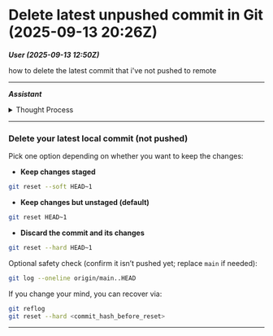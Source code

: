 <!-- Generated by SpecStory -->

# Delete latest unpushed commit in Git (2025-09-13 20:26Z)

_**User (2025-09-13 12:50Z)**_

how to delete the latest commit that i've not pushed to remote 

---

_**Assistant**_

<think><details><summary>Thought Process</summary>**Explaining git commit deletion**

I need to answer the user about how to delete the latest commit they haven't pushed. I think I can provide minimal commands rather than calling any tools since this is a general Git question. The main commands I'll share are: `git reset --soft HEAD1` to keep changes staged, `git reset --mixed HEAD1` to keep them unstaged, and `git reset --hard HEAD1` to discard changes. I’ll also emphasize verifying with `git log origin/main..HEAD` to ensure it's not pushed, which is essential!
**Providing git commands for commits**

The user's terminal indicates they are ahead of origin/main by a commit, which means their changes are local. I’ll provide commands for deleting the latest commit and also explain how to restore it if they make a mistake.

- **Delete the latest commit**:
    ```bash
    git reset --soft HEAD1  # Keep changes staged
    git reset --mixed HEAD1  # Keep changes unstaged
    git reset --hard HEAD1  # Discard changes
    ```

- **Restore a deleted commit**:
    ```bash
    git reflog  # Find the commit hash
    git reset --hard <hash>  # Restore the specific commit
    ```

It’s good to note that they’re using macOS zsh, and we should keep our response succinct while avoiding heavy formatting.
**Crafting git commands**

I need to provide helpful commands to the user while keeping things straightforward. Since their query is basic, I can skip a summary of changes or impacts at the end.

First, to verify that their local commits haven't been pushed, I’ll suggest this command:

```bash
git log --oneline origin/main..HEAD  # Show remote differences
```

If they find one commit present and it’s safe to proceed, they can go ahead without any tool-related status update, as we’re not using any tools here.
**Providing git reset commands**

I want to share useful commands for the user regarding their latest commit situation:

1. **Keep your changes staged**:
   ```bash
   git reset --soft HEAD1
   ```

2. **Keep changes but unstaged**:
   ```bash
   git reset HEAD1
   ```

3. **Discard changes completely**:
   ```bash
   git reset --hard HEAD1
   ```

If the user renamed their branch, they'll need to refer to it as `origin/your-branch`. If they've already pushed the commit, they can use a revert instead of a reset. I should confirm whether they want to keep any changes before moving forward!</details></think>

---

### Delete your latest local commit (not pushed)

Pick one option depending on whether you want to keep the changes:

- **Keep changes staged**
```bash
git reset --soft HEAD~1
```

- **Keep changes but unstaged (default)**
```bash
git reset HEAD~1
```

- **Discard the commit and its changes**
```bash
git reset --hard HEAD~1
```

Optional safety check (confirm it isn’t pushed yet; replace `main` if needed):
```bash
git log --oneline origin/main..HEAD
```

If you change your mind, you can recover via:
```bash
git reflog
git reset --hard <commit_hash_before_reset>
```

---

